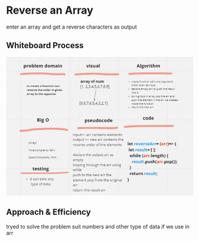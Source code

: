 # Reverse an Array
enter an array and get a reverse characters as output

## Whiteboard Process
![reverseArr](challeng1.PNG)

## Approach & Efficiency

tryed to solve the problem suit numbers and other type of data if we use in arr